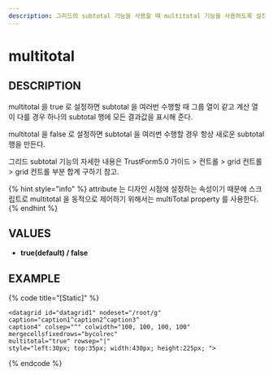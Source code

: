 ```yaml
---
description: 그리드의 subtotal 기능을 사용할 때 multitotal 기능을 사용하도록 설정하는 속성이다.
---
```


# multitotal

## DESCRIPTION

multitotal 을 true 로 설정하면 subtotal 을 여러번 수행할 때 그룹 열이 같고 계산 열이 다를 경우 하나의 subtotal 행에 모든 결과값을 표시해 준다. 

multitotal 을 false 로 설정하면 subtotal 을 여러번 수행할 경우 항상 새로운 subtotal 행을 만든다.

그리드 subtotal 기능의 자세한 내용은 TrustForm5.0 가이드 &gt; 컨트롤 &gt; grid 컨트롤 &gt; grid 컨트롤 부분 합계 구하기 참고.

{% hint style="info" %}
attribute 는 디자인 시점에 설정하는 속성이기 때문에 스크립트로 multitotal 을 동적으로 제어하기 위해서는 multiTotal property 를 사용한다.
{% endhint %}

## VALUES

* **true\(default\) / false**

## EXAMPLE

{% code title="\[Static\]" %}
```markup
<datagrid id="datagrid1" nodeset="/root/g" caption="caption1^caption2^caption3^
caption4" colsep="^" colwidth="100, 100, 100, 100" mergecellsfixedrows="bycolrec" 
multitotal="true" rowsep="|" 
style="left:30px; top:35px; width:430px; height:225px; ">
```
{% endcode %}


